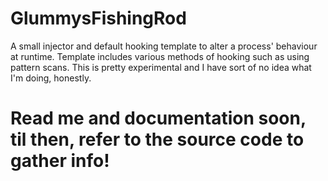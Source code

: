 # GlummysFishingRod
 A small injector and default hooking template to alter a process' behaviour at runtime. Template includes various methods of hooking such as using pattern scans. This is pretty experimental and I have sort of no idea what I'm doing, honestly.

# Read me and documentation soon, til then, refer to the source code to gather info!
